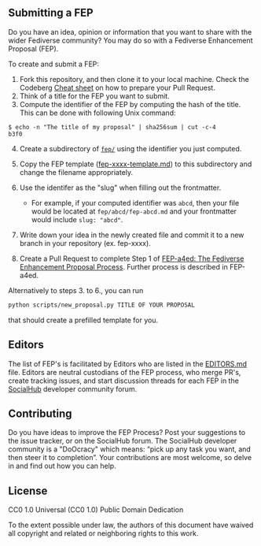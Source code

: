 
## Submitting a FEP

Do you have an idea, opinion or information that you want to share with the wider Fediverse community? You may do so with a Fediverse Enhancement Proposal (FEP).

To create and submit a FEP:

1. Fork this repository, and then clone it to your local machine. Check the Codeberg [Cheat sheet](https://docs.codeberg.org/collaborating/pull-requests-and-git-flow/#cheat-sheet) on how to prepare your Pull Request.
2. Think of a title for the FEP you want to submit.
3. Compute the identifier of the FEP by computing the hash of the title. This can be done with following Unix command:

```
$ echo -n "The title of my proposal" | sha256sum | cut -c-4
b3f0
```

4. Create a subdirectory of [`fep/`](./fep/) using the identifier you just computed.
5. Copy the FEP template ([fep-xxxx-template.md](./fep-xxxx-template.md)) to this subdirectory and change the filename appropriately.
6. Use the identifer as the "slug" when filling out the frontmatter.

    - For example, if your computed identifier was `abcd`, then your file would be located at `fep/abcd/fep-abcd.md` and your frontmatter would include `slug: "abcd"`.

7. Write down your idea in the newly created file and commit it to a new branch in your repository (ex. fep-xxxx).
8. Create a Pull Request to complete Step 1 of [FEP-a4ed: The Fediverse Enhancement Proposal Process](./fep/a4ed/fep-a4ed.md). Further process is described in FEP-a4ed.

Alternatively to steps 3. to 6., you can run

```bash
python scripts/new_proposal.py TITLE OF YOUR PROPOSAL
```

that should create a prefilled template for you.

## Editors

The list of FEP's is facilitated by Editors who are listed in the [EDITORS.md](EDITORS.md) file. Editors are neutral custodians of the FEP process, who merge PR's, create tracking issues, and start discussion threads for each FEP in the [SocialHub](https://socialhub.activitypub.rocks) developer community forum.

## Contributing

Do you have ideas to improve the FEP Process? Post your suggestions to the issue tracker, or on the SocialHub forum. The SocialHub developer community is a "DoOcracy" which means: “pick up any task you want, and then steer it to completion”. Your contributions are most welcome, so delve in and find out how you can help.

## License

CC0 1.0 Universal (CC0 1.0) Public Domain Dedication

To the extent possible under law, the authors of this document have waived all copyright and related or neighboring rights to this work.
